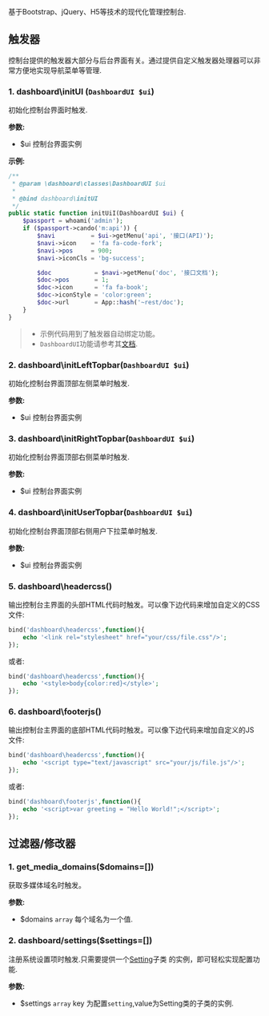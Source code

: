 基于Bootstrap、jQuery、H5等技术的现代化管理控制台.

## 触发器

控制台提供的触发器大部分与后台界面有关。通过提供自定义触发器处理器可以非常方便地实现导航菜单等管理.

### 1. dashboard\initUI (`DashboardUI $ui`)

初始化控制台界面时触发.

__参数:__

* $ui 控制台界面实例

__示例:__

```php
/**
 * @param \dashboard\classes\DashboardUI $ui
 *
 * @bind dashboard\initUI
 */
public static function initUiI(DashboardUI $ui) {
    $passport = whoami('admin');
    if ($passport->cando('m:api')) {
        $navi          = $ui->getMenu('api', '接口(API)');
        $navi->icon    = 'fa fa-code-fork';
        $navi->pos     = 900;
        $navi->iconCls = 'bg-success';

        $doc            = $navi->getMenu('doc', '接口文档');
        $doc->pos       = 1;
        $doc->icon      = 'fa fa-book';
        $doc->iconStyle = 'color:green';
        $doc->url       = App::hash('~rest/doc'); 
    }
}
```

> * 示例代码用到了触发器自动绑定功能。
> * `DashboardUI`功能请参考其[文档](#~dashboard/doc/dashboard.classes.DashboardUI).

### 2. dashboard\initLeftTopbar(`DashboardUI $ui`)
初始化控制台界面顶部左侧菜单时触发.

__参数:__

* $ui 控制台界面实例

### 3. dashboard\initRightTopbar(`DashboardUI $ui`)
初始化控制台界面顶部右侧菜单时触发.

__参数:__

* $ui 控制台界面实例

### 4. dashboard\initUserTopbar(`DashboardUI $ui`)
初始化控制台界面顶部右侧用户下拉菜单时触发.

__参数:__

* $ui 控制台界面实例


### 5. dashboard\headercss()
输出控制台主界面的头部HTML代码时触发。可以像下边代码来增加自定义的CSS文件:

```php
bind('dashboard\headercss',function(){
    echo '<link rel="stylesheet" href="your/css/file.css"/>';
});
```

或者:

```php
bind('dashboard\headercss',function(){
    echo '<style>body{color:red}</style>';
});
```

### 6. dashboard\footerjs()
输出控制台主界面的底部HTML代码时触发。可以像下边代码来增加自定义的JS文件:

```php
bind('dashboard\headercss',function(){
    echo '<script type="text/javascript" src="your/js/file.js"/>';
});
```

或者:

```php
bind('dashboard\footerjs',function(){
    echo '<script>var greeting = "Hello World!";</script>';
});
```

## 过滤器/修改器

### 1. get_media_domains($domains=[])

获取多媒体域名时触发。

__参数:__

* $domains `array` 每个域名为一个值.

### 2. dashboard/settings($settings=[])

注册系统设置项时触发.只需要提供一个[Setting](#~dashboard/doc/dashboard.classes.Setting)子类 的实例，即可轻松实现配置功能.

__参数:__

* $settings `array` key 为配置`setting`,value为Setting类的子类的实例.